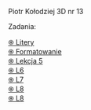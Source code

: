 Piotr Kołodziej 3D  nr 13

Zadania:

<a href='https://pksltzn.github.io/Zadanie/'>֍ Litery </a> <br>
<a href='https://pksltzn.github.io/z1/'>֍ Formatowanie </a> <br>
<a href='https://pksltzn.github.io/L5/'>֍ Lekcja 5 </a> <br>
<a href='https://pksltzn.github.io/L6/'>֍ L6 </a> <br>
<a href='https://pksltzn.github.io/L7/'>֍ L7 </a> <br>
<a href='https://pksltzn.github.io/L8/'>֍ L8 </a> <br>
<a href='https://pksltzn.github.io/L9/'>֍ L8 </a> <br>
